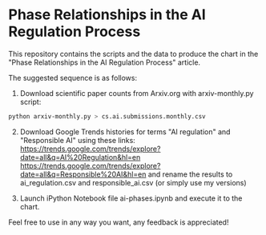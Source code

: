 # Phase Relationships in the AI Regulation Process

This repository contains the scripts and the data to produce the chart in the "Phase 
Relationships in the AI Regulation Process" article. 

The suggested sequence is as follows:
1. Download scientific paper counts from Arxiv.org with arxiv-monthly.py script:

```bash
python arxiv-monthly.py > cs.ai.submissions.monthly.csv
```

2. Download Google Trends histories for terms "AI regulation" and "Responsible AI" using these 
links:
https://trends.google.com/trends/explore?date=all&q=AI%20Regulation&hl=en
https://trends.google.com/trends/explore?date=all&q=Responsible%20AI&hl=en
and rename the results to ai_regulation.csv and responsible_ai.csv
(or simply use my versions)

3. Launch iPython Notebook file ai-phases.ipynb and execute it to the chart. 

Feel free to use in any way you want, any feedback is appreciated!
	 
